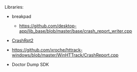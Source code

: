 Libraries:

- breakpad
  - https://github.com/desktop-app/lib_base/blob/master/base/crash_report_writer.cpp

- [CrashRpt2](https://github.com/CrashRpt/crashrpt2)

- https://github.com/xroche/httrack-windows/blob/master/WinHTTrack/CrashReport.cpp
- Doctor Dump SDK